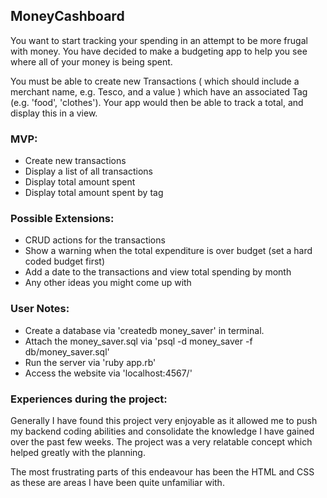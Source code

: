 
## MoneyCashboard

You want to start tracking your spending in an attempt to be more frugal with money. You have decided to make a budgeting app to help you see where all of your money is being spent.

You must be able to create new Transactions ( which should include a merchant name, e.g. Tesco, and a value ) which have an associated Tag (e.g. 'food', 'clothes'). Your app would then be able to track a total, and display this in a view.

### MVP:

- Create new transactions
- Display a list of all transactions
- Display total amount spent
- Display total amount spent by tag

### Possible Extensions:

- CRUD actions for the transactions
- Show a warning when the total expenditure is over budget (set a hard coded budget first)
- Add a date to the transactions and view total spending by month
- Any other ideas you might come up with

### User Notes:

- Create a database via 'createdb money_saver' in terminal.
- Attach the money_saver.sql via 'psql -d money_saver -f db/money_saver.sql'
- Run the server via 'ruby app.rb'
- Access the website via 'localhost:4567/'

### Experiences during the project:

Generally I have found this project very enjoyable as it allowed me to push my backend coding abilities and consolidate the knowledge I have gained over the past few weeks. The project was a very relatable concept which helped greatly with the planning.

The most frustrating parts of this endeavour has been the HTML and CSS as these are areas I have been quite unfamiliar with.

